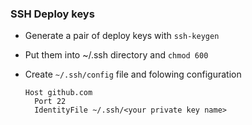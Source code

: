 ### SSH Deploy keys
- Generate a pair of deploy keys with `ssh-keygen`
- Put them into ~/.ssh directory and `chmod 600`
- Create `~/.ssh/config` file and folowing configuration

  ```
  Host github.com
    Port 22
    IdentityFile ~/.ssh/<your private key name>
  ```
